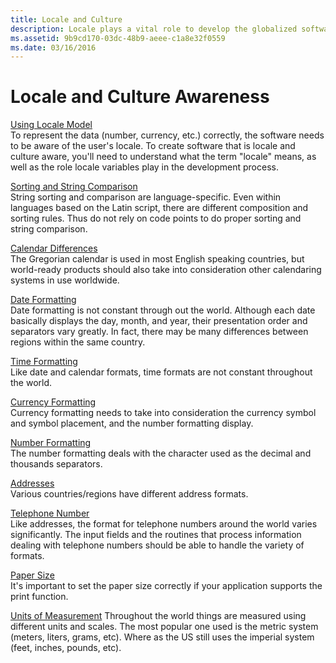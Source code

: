 ```yaml
---
title: Locale and Culture
description: Locale plays a vital role to develop the globalized software to be locale and culture aware.
ms.assetid: 9b9cd170-03dc-48b9-aeee-c1a8e32f0559
ms.date: 03/16/2016
---
```

# Locale and Culture Awareness

[Using Locale Model](https://docs.microsoft.com/en-us/globalization/locale/locale-model)  
To represent the data (number, currency, etc.) correctly, the software needs to be aware of the user's locale. To create software that is locale and culture aware, you'll need to understand what the term "locale" means, as well as the role locale variables play in the development process.

[Sorting and String Comparison](https://docs.microsoft.com/en-us/globalization/locale/sorting-and-string-comparison)  
String sorting and comparison are language-specific. Even within languages based on the Latin script, there are different composition and sorting rules. Thus do not rely on code points to do proper sorting and string comparison.

[Calendar Differences](https://docs.microsoft.com/en-us/globalization/locale/calendar-differences)  
The Gregorian calendar is used in most English speaking countries, but world-ready products should also take into consideration other calendaring systems in use worldwide.

[Date Formatting](https://docs.microsoft.com/en-us/globalization/locale/date-formatting)  
Date formatting is not constant through out the world. Although each date basically displays the day, month, and year, their presentation order and separators vary greatly. In fact, there may be many differences between regions within the same country.

[Time Formatting](https://docs.microsoft.com/en-us/globalization/locale/time-formatting)  
Like date and calendar formats, time formats are not constant throughout the world.

[Currency Formatting](https://docs.microsoft.com/en-us/globalization/locale/currency-formatting)  
Currency formatting needs to take into consideration the currency symbol and symbol placement, and the number formatting display.

[Number Formatting](https://docs.microsoft.com/en-us/globalization/locale/number-formatting)  
The number formatting deals with the character used as the decimal and thousands separators.

[Addresses](https://docs.microsoft.com/en-us/globalization/locale/addresses)  
Various countries/regions have different address formats.

[Telephone Number](https://docs.microsoft.com/en-us/globalization/locale/telephone-number)  
Like addresses, the format for telephone numbers around the world varies significantly. The input fields and the routines that process information dealing with telephone numbers should be able to handle the variety of formats.

[Paper Size](https://docs.microsoft.com/en-us/globalization/locale/paper-size)  
It's important to set the paper size correctly if your application supports the print function.

[Units of Measurement](https://docs.microsoft.com/en-us/globalization/locale/units-of-measurement) 
Throughout the world things are measured using different units and scales. The most popular one used is the metric system (meters, liters, grams, etc). Where as the US still uses the imperial system (feet, inches, pounds, etc).


